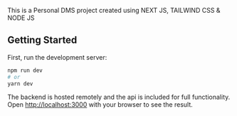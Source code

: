 This is a Personal DMS project created using NEXT JS, TAILWIND CSS & NODE JS

## Getting Started

First, run the development server:

```bash
npm run dev
# or
yarn dev
```
The backend is hosted remotely and the api is included for full functionality.
Open [http://localhost:3000](http://localhost:3000) with your browser to see the result.


